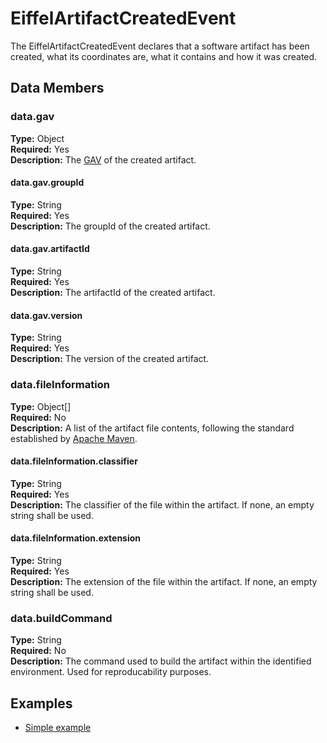 # EiffelArtifactCreatedEvent
The EiffelArtifactCreatedEvent declares that a software artifact has been created, what its coordinates are, what it contains and how it was created.

## Data Members
### data.gav
__Type:__ Object  
__Required:__ Yes  
__Description:__ The [GAV](https://maven.apache.org/guides/mini/guide-naming-conventions.html) of the created artifact.

#### data.gav.groupId
__Type:__ String  
__Required:__ Yes  
__Description:__ The groupId of the created artifact.

#### data.gav.artifactId
__Type:__ String  
__Required:__ Yes  
__Description:__ The artifactId of the created artifact.

#### data.gav.version
__Type:__ String  
__Required:__ Yes  
__Description:__ The version of the created artifact.

### data.fileInformation
__Type:__ Object[]  
__Required:__ No  
__Description:__ A list of the artifact file contents, following the standard established by [Apache Maven](https://maven.apache.org/pom.html).

#### data.fileInformation.classifier
__Type:__ String  
__Required:__ Yes  
__Description:__ The classifier of the file within the artifact. If none, an empty string shall be used.

#### data.fileInformation.extension
__Type:__ String  
__Required:__ Yes  
__Description:__ The extension of the file within the artifact. If none, an empty string shall be used.

### data.buildCommand
__Type:__ String  
__Required:__ No  
__Description:__ The command used to build the artifact within the identified environment. Used for reproducability purposes.

## Examples
* [Simple example](../examples/events/EiffelArtifactCreatedEvent/simple.json)
